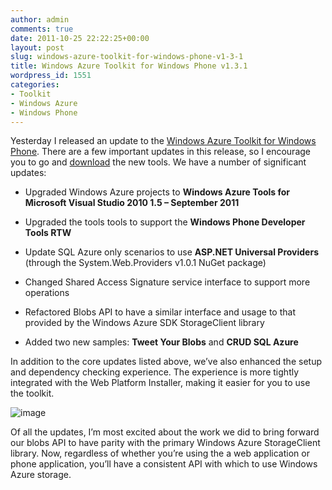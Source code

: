 ```yaml
---
author: admin
comments: true
date: 2011-10-25 22:22:25+00:00
layout: post
slug: windows-azure-toolkit-for-windows-phone-v1-3-1
title: Windows Azure Toolkit for Windows Phone v1.3.1
wordpress_id: 1551
categories:
- Toolkit
- Windows Azure
- Windows Phone
---
```


Yesterday I released an update to the [Windows Azure Toolkit for Windows Phone](http://watwp.codeplex.com/). There are a few important updates in this release, so I encourage you to go and [download](http://watwp.codeplex.com/releases/view/75654) the new tools. We have a number of significant updates:

 

  
  * Upgraded Windows Azure projects to **Windows Azure Tools for Microsoft Visual Studio 2010 1.5 – September 2011**
   
  * Upgraded the tools tools to support the **Windows Phone Developer Tools RTW**
   
  * Update SQL Azure only scenarios to use **ASP.NET Universal Providers** (through the System.Web.Providers v1.0.1 NuGet package) 
   
  * Changed Shared Access Signature service interface to support more operations 
   
  * Refactored Blobs API to have a similar interface and usage to that provided by the Windows Azure SDK StorageClient library 
   
  * Added two new samples: **Tweet Your Blobs** and **CRUD SQL Azure**
 

In addition to the core updates listed above, we’ve also enhanced the setup and dependency checking experience. The experience is more tightly integrated with the Web Platform Installer, making it easier for you to use the toolkit.

 

![image](https://wadewegner.blob.core.windows.net/wordpress/2011/10/image_thumb.png)

 

Of all the updates, I’m most excited about the work we did to bring forward our blobs API to have parity with the primary Windows Azure StorageClient library. Now, regardless of whether you’re using the a web application or phone application, you’ll have a consistent API with which to use Windows Azure storage.
